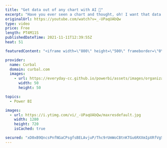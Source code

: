 ```yaml
---
title: "Get data out of any chart with AI 🤖"
excerpt: "Have you ever seen a chart and thought, oh! I want that data! but you weren't able to find the source or access it?  In today's video I will show you how to get data out of any chart :)  Tool used: https://automeris.io/WebPlotDigitizer/ Curbal data lab video: https://www.youtube.com/watch?v=NP6JZ4ZiYY4"
originalUrl: https://youtube.com/watch?v=_-UPaqUAbQw
type: video
price: Free
length: PT4M11S
publishedDateTime: 2021-11-11T12:39:55Z
heat: 51

featuredContent: "<iframe width=\"800\" height=\"500\" frameborder=\"0\" src=\"https://www.youtube.com/embed/_-UPaqUAbQw\" allow=\"accelerometer; autoplay; encrypted-media; gyroscope; picture-in-picture\" allowfullscreen></iframe>"

provider:
  name: Curbal
  domain: curbal.com
  images:
    - url: https://everyday-cc.github.io/powerbi/assets/images/organizations/curbal.com-50x50.jpg
      width: 50
      height: 50

topics:
  - Power BI

images:
  - url: https://i.ytimg.com/vi/_-UPaqUAbQw/maxresdefault.jpg
    width: 1280
    height: 720
    isCached: true

secured: "xD0xB9QncsPnfNGaCPsgfsBELAvjuP/Thc9rUmWoCBtnKTGu6RXXmIpXRfVgSz8+g3QgJMGyjjibJt9J0xPq0F/cU9Hn6IU9sO5FsidtdBnDn8mWKlW7reP6fsb1QJZztmYj+QQtbipIV4nnS7ZuP+sYqpcIEy8lxZLUAbDtgD9CedJgZ4rm9vwh3RP6dD3hOiMEhGp7ZebU704ZnrcmiaKzR0TImYRvaI31NgsKkrThNUO4Tjlu96C57ns2SFwqMA5Xi8p9hT+/pSvMe4X5SV0HYeUZH2IIuZu6bs0w1oGRhY+YYaUDolPazRefGZ5eV+Rp9QrKPZC1p2S15HZjQpOQ+r7XYywMRQ7WI1J3PtqWtkjvQpnOUmmvFYn4lD9onWkgaIPPAgHYtdkHW0rg27MzGxEdnOBb0g9/4ApisNc=;GtdCa75KgM5uVwnsL60ykw=="
---
```


